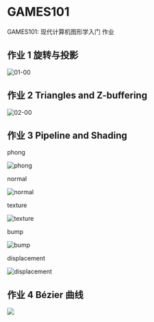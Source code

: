 # GAMES101
GAMES101: 现代计算机图形学入门 作业


## 作业 1 旋转与投影

![01-00](/images/01-00.png)

## 作业 2 Triangles and Z-buffering

![02-00](/images/02-00.png)

## 作业 3 Pipeline and Shading

phong

![phong](/images/03-00.png)

normal

![normal](/images/03-01.png)

texture

![texture](/images/03-02.png)

bump

![bump](/images/03-03.png)

displacement

![displacement](/images/03-04.png)


## 作业 4 Bézier 曲线

![](/images/04-00.png)